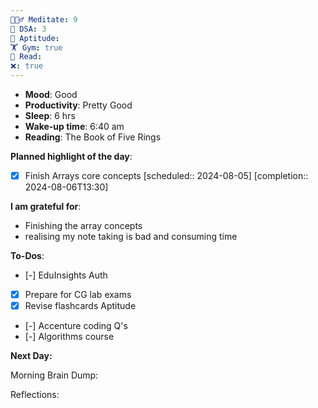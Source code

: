 ```yaml
---
🧘🏻‍♂️ Meditate: 9
🤖 DSA: 3
🧠 Aptitude: 
🏋 Gym: true
📖 Read: 
❌: true
---
```

- **Mood**: Good
- **Productivity**: Pretty Good
- **Sleep**: 6 hrs
- **Wake-up time**: 6:40 am
- **Reading**: The Book of Five Rings


**Planned highlight of the day**:
- [x] Finish Arrays core concepts   [scheduled:: 2024-08-05]  [completion:: 2024-08-06T13:30]

**I am grateful for**:
- Finishing the array concepts
- realising my note taking is bad and consuming time

**To-Dos**:
- [-] EduInsights Auth
- [x] Prepare for CG lab exams
- [x] Revise flashcards Aptitude
- [-] Accenture coding Q's
- [-] Algorithms course

**Next Day:**


Morning Brain Dump:

Reflections:

